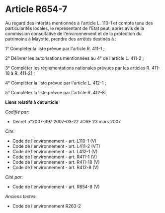 # Article R654-7

Au regard des intérêts mentionnés à l'article L. 110-1 et compte tenu des particularités locales, le représentant de l'Etat
peut, après avis de la commission consultative de l'environnement et de la protection du patrimoine à Mayotte, prendre des
arrêtés destinés à : 

1° Compléter la liste prévue par l'article R. 411-1 ; 

2° Délivrer les autorisations mentionnées au 4° de l'article L. 411-2 ; 

3° Compléter les réglementations nationales prévues par les articles R. 411-18 à R. 411-21 ; 

4° Compléter la liste prévue par l'article L. 412-1 ; 

5° Compléter la liste prévue par l'article R. 412-8.

**Liens relatifs à cet article**

_Codifié par_:

  - Décret n°2007-397 2007-03-22 JORF 23 mars 2007

_Cite_:

  - Code de l'environnement - art. L110-1 (V)
  - Code de l'environnement - art. L411-2 (VT)
  - Code de l'environnement - art. L412-1 (V)
  - Code de l'environnement - art. R411-1 (V)
  - Code de l'environnement - art. R411-18 (V)
  - Code de l'environnement - art. R412-8 (V)

_Cité par_:

  - Code de l'environnement - art. R654-8 (V)

_Anciens textes_:

  - Code de l'environnement R263-2
